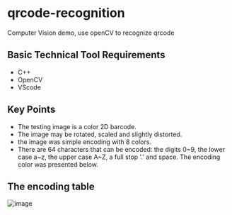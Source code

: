 # qrcode-recognition
Computer Vision demo, use openCV to recognize qrcode

## Basic Technical Tool Requirements
- C++
- OpenCV
- VScode

## Key Points
- The testing image is a color 2D barcode.
- The image may be rotated, scaled and slightly distorted.
- the image was simple encoding with 8 colors.
- There are 64 characters that can be encoded: the digits 0~9, the lower case a~z, the upper case A~Z, a full stop '.' and 
space. The encoding color was presented below.

## The encoding table
![image](https://github.com/user-attachments/assets/2b1af9b3-5032-4b92-bfa6-6423daed9818)
